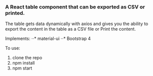 ### A React table component that can be exported as CSV or printed. 

The table gets data dynamically with axios and gives you the ability to export the content in the table as a CSV file or Print the content.


Implements:
⋅⋅* material-ui
⋅⋅* Bootstrap 4


To use:
1. clone the repo
2. npm install
3. npm start

